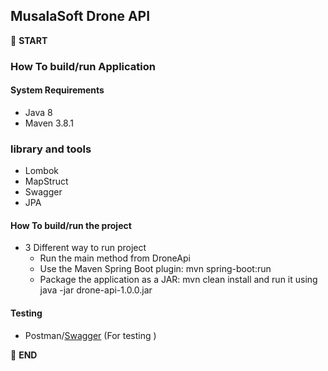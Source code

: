## MusalaSoft Drone API 

:scroll: **START** 

### How To build/run Application
#### System Requirements

 - Java 8
 - Maven 3.8.1

 
### library and tools
  - Lombok
  - MapStruct
  - Swagger
  - JPA

#### How To build/run the project
 
   - 3 Different way to run project
        - Run the main method from DroneApi
        - Use the Maven Spring Boot plugin: mvn spring-boot:run
        - Package the application as a JAR: mvn clean install and run it using java -jar drone-api-1.0.0.jar

#### Testing    
  - Postman/[Swagger](http://localhost:8082/swagger-ui/index.html) (For testing ) 

:scroll: **END** 
